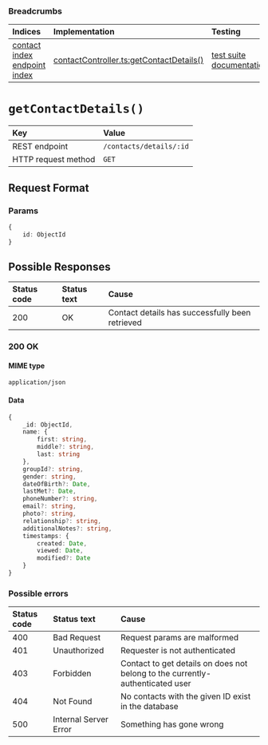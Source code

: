 ### Breadcrumbs

| Indices | Implementation | Testing |
| :----------------------------------------------------------- | :-------------------------------------------------------------------------------------------------------------------- | :--------------------------------------------------------------------------------------------------------------------------------------------------------------- |
| [contact index](./index.md)<br>[endpoint index](../index.md) | [contactController.ts:getContactDetails()](../../../../../backend/src/controllers/contactController.ts#L344-L381) | [test suite](../../../../../backend/tests/controllers/contacts/getContactDetails.test.ts)<br>[documentation](../../tests/contacts/getContactDetails.test.md) |

# `getContactDetails()`

| Key                 | Value                   |
| :------------------ | :---------------------- |
| REST endpoint       | `/contacts/details/:id` |
| HTTP request method | `GET`                   |

## Request Format

### Params

```typescript
{
    id: ObjectId
}
```

## Possible Responses

| Status code | Status text | Cause                                           |
| :---------- | :---------- | :---------------------------------------------- |
| 200         | OK          | Contact details has successfully been retrieved |

### 200 OK

#### MIME type

`application/json`

#### Data

```typescript
{
    _id: ObjectId,
    name: {
        first: string,
        middle?: string,
        last: string
    },
    groupId?: string,
    gender: string,
    dateOfBirth?: Date,
    lastMet?: Date,
    phoneNumber?: string,
    email?: string,
    photo?: string,
    relationship?: string,
    additionalNotes?: string,
    timestamps: {
        created: Date,
        viewed: Date,
        modified?: Date
    }
}
```

### Possible errors

| Status code | Status text           | Cause                                                                         |
| :---------- | :-------------------- | :---------------------------------------------------------------------------- |
| 400         | Bad Request           | Request params are malformed                                                  |
| 401         | Unauthorized          | Requester is not authenticated                                                |
| 403         | Forbidden             | Contact to get details on does not belong to the currently-authenticated user |
| 404         | Not Found             | No contacts with the given ID exist in the database                           |
| 500         | Internal Server Error | Something has gone wrong                            |
